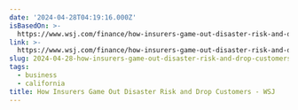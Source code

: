 ```yaml
---
date: '2024-04-28T04:19:16.000Z'
isBasedOn: >-
  https://www.wsj.com/finance/how-insurers-game-out-disaster-risk-and-drop-customers-0c5b9cb4
link: >-
  https://www.wsj.com/finance/how-insurers-game-out-disaster-risk-and-drop-customers-0c5b9cb4
slug: 2024-04-28-how-insurers-game-out-disaster-risk-and-drop-customers-wsj
tags:
  - business
  - california
title: How Insurers Game Out Disaster Risk and Drop Customers - WSJ
---
```


